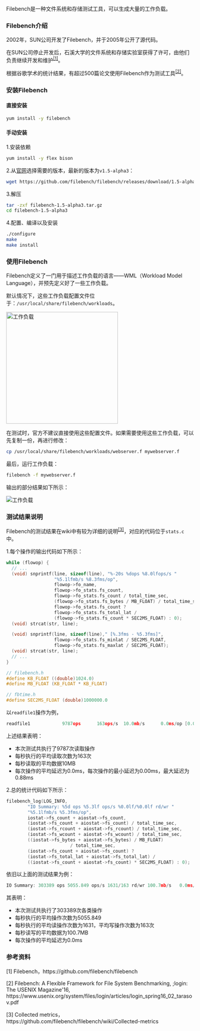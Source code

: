 Filebench是一种文件系统和存储测试工具，可以生成大量的工作负载。

### Filebench介绍

2002年，SUN公司开发了Filebench，并于2005年公开了源代码。

在SUN公司停止开发后，石溪大学的文件系统和存储实验室获得了许可，由他们负责继续开发和维护<sup>[[1]](#ref-1)</sup>。

根据谷歌学术的统计结果，有超过500篇论文使用Filebench作为测试工具<sup>[[2]](#ref-2)</sup>。

### 安装Filebench

#### 直接安装

```bash
yum install -y filebench
```

#### 手动安装

1.安装依赖

```bash
yum install -y flex bison
```

2.从[官网](https://github.com/filebench/filebench/releases)选择需要的版本，最新的版本为`v1.5-alpha3`：

```bash
wget https://github.com/filebench/filebench/releases/download/1.5-alpha3/filebench-1.5-alpha3.tar.gz
```

3.解压

```bash
tar -zxf filebench-1.5-alpha3.tar.gz
cd filebench-1.5-alpha3
```

4.配置、编译以及安装

```bash
./configure
make
make install
```

### 使用Filebench

Filebench定义了一门用于描述工作负载的语言——WML（Workload Model Language），并预先定义好了一些工作负载。

默认情况下，这些工作负载配置文件位于：`/usr/local/share/filebench/workloads`。

<img src="/img/file-system-benchmark-filebench-workload.png" alt="工作负载" width="300px" height="300px"/>

在测试时，官方不建议直接使用这些配置文件。如果需要使用这些工作负载，可以先复制一份，再进行修改：

```bash
cp /usr/local/share/filebench/workloads/webserver.f mywebserver.f
```

最后，运行工作负载：

```bash
filebench -f mywebserver.f
```

输出的部分结果如下所示：

![工作负载](/img/file-system-benchmark-filebench-webserver-result.png)

### 测试结果说明

Filebench的测试结果在wiki中有较为详细的说明<sup>[[3]](#ref-3)</sup>，对应的代码位于`stats.c`中。

1.每个操作的输出代码如下所示：

```c
while (flowop) {
  // ...
  (void) snprintf(line, sizeof(line), "%-20s %dops %8.0lfops/s "
                  "%5.1lfmb/s %8.3fms/op",
                  flowop->fo_name,
                  flowop->fo_stats.fs_count, 
                  flowop->fo_stats.fs_count / total_time_sec,
                  (flowop->fo_stats.fs_bytes / MB_FLOAT) / total_time_sec,
                  flowop->fo_stats.fs_count ?
                  flowop->fo_stats.fs_total_lat /
                  (flowop->fo_stats.fs_count * SEC2MS_FLOAT) : 0);
  (void) strcat(str, line);

  (void) snprintf(line, sizeof(line)," [%.3fms - %5.3fms]",
                  flowop->fo_stats.fs_minlat / SEC2MS_FLOAT,
                  flowop->fo_stats.fs_maxlat / SEC2MS_FLOAT);
  (void) strcat(str, line);
  // ...
}

// filebench.h
#define	KB_FLOAT ((double)1024.0)
#define	MB_FLOAT (KB_FLOAT * KB_FLOAT)

// fbtime.h
#define	SEC2MS_FLOAT (double)1000000.0
```

以`readfile1`操作为例，

```c
readfile1            9787ops      163ops/s  10.0mb/s      0.0ms/op [0.00ms -  0.88ms]
```

上述结果表明：

* 本次测试共执行了9787次读取操作
* 每秒执行的平均读取次数为163次
* 每秒读取的平均数据10MB
* 每次操作的平均延迟为0.0ms，每次操作的最小延迟为0.00ms，最大延迟为0.88ms

2.总的统计代码如下所示：

```c
filebench_log(LOG_INFO,
	    "IO Summary: %5d ops %5.3lf ops/s %0.0lf/%0.0lf rd/wr "
	    "%5.1lfmb/s %5.3fms/op",
	    iostat->fs_count + aiostat->fs_count,
	    (iostat->fs_count + aiostat->fs_count) / total_time_sec,
	    (iostat->fs_rcount + aiostat->fs_rcount) / total_time_sec,
	    (iostat->fs_wcount + aiostat->fs_wcount) / total_time_sec,
	    ((iostat->fs_bytes + aiostat->fs_bytes) / MB_FLOAT)
						/ total_time_sec,
	    (iostat->fs_count + aiostat->fs_count) ?
	    (iostat->fs_total_lat + aiostat->fs_total_lat) /
	    ((iostat->fs_count + aiostat->fs_count) * SEC2MS_FLOAT) : 0);
```

依旧以上面的测试结果为例：

```c
IO Summary: 303389 ops 5055.849 ops/s 1631/163 rd/wr 100.7mb/s   0.0ms/op
```

其表明：

* 本次测试共执行了303389次各类操作
* 每秒执行的平均操作次数为5055.849
* 每秒执行的平均读操作次数为1631，平均写操作次数为163次
* 每秒读写的平均数据为100.7MB
* 每次操作的平均延迟为0.0ms

### 参考资料

<p id="ref-1">[1] Filebench，https://github.com/filebench/filebench</p>

<p id="ref-2">[2] Filebench: A Flexible Framework for File System Benchmarking, ;login: The USENIX Magazine'16, https://www.usenix.org/system/files/login/articles/login_spring16_02_tarasov.pdf</p>

<p id="ref-3">[3] Collected metrics，https://github.com/filebench/filebench/wiki/Collected-metrics</p>
